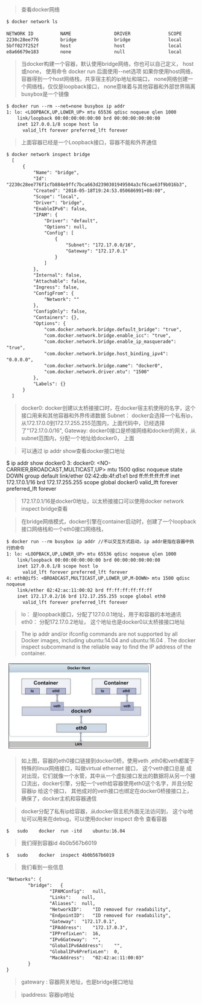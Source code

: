 > 查看docker网络

    $ docker network ls 	

    NETWORK ID          NAME                DRIVER              SCOPE
    2230c28ee776        bridge              bridge              local
    5bff027f252f        host                host                local
    e8a66679e183        none                null                local

> 当docker构建一个容器，默认使用bridge网络，你也可以自己定义， host或none， 使用命令 docker run 后面使用--net选项
> 如果你使用host网络，容器得到一个host网络栈，共享宿主机的ip地址和端口， none网络创建一个网络栈，仅仅是loopback接口，
> none意味着与其他容器和外部世界隔离
> busybox是一个镜像

    $ docker run --rm --net=none busybox ip addr
    1: lo: <LOOPBACK,UP,LOWER_UP> mtu 65536 qdisc noqueue qlen 1000
        link/loopback 00:00:00:00:00:00 brd 00:00:00:00:00:00
        inet 127.0.0.1/8 scope host lo
          valid_lft forever preferred_lft forever

> 上面容器已经是一个Loopback接口，容器不能和外界通信

    $ docker network inspect bridge
      [
          {
              "Name": "bridge",
              "Id": "2230c28ee776f1cfb884e9ffc7bca663d2390301949504a3cf6cae63f9b016b3",
              "Created": "2018-05-18T19:24:53.050686991+08:00",
              "Scope": "local",
              "Driver": "bridge",
              "EnableIPv6": false,
              "IPAM": {
                  "Driver": "default",
                  "Options": null,
                  "Config": [
                      {
                          "Subnet": "172.17.0.0/16",
                          "Gateway": "172.17.0.1"
                      }
                  ]
              },
              "Internal": false,
              "Attachable": false,
              "Ingress": false,
              "ConfigFrom": {
                  "Network": ""
              },
              "ConfigOnly": false,
              "Containers": {},
              "Options": {
                  "com.docker.network.bridge.default_bridge": "true",
                  "com.docker.network.bridge.enable_icc": "true",
                  "com.docker.network.bridge.enable_ip_masquerade": "true",
                  "com.docker.network.bridge.host_binding_ipv4": "0.0.0.0",
                  "com.docker.network.bridge.name": "docker0",
                  "com.docker.network.driver.mtu": "1500"
              },
              "Labels": {}
          }
      ]

> docker0: docker创建以太桥接接口时，在docker宿主机使用的名字，这个接口用来和其他容器和外界传递数据
> Subnet： docker会选择一个私有ip，从172.17.0.0到172.17.255.255范围内，上面代码中，已经选择了"172.17.0.0/16",
> Gateway: docker0接口是桥接网络和docker的网关，从subnet范围内，分配一个地址给docker0， 上面

>可以通过 ip addr show查看docker接口地址

  $ ip addr show docker0
    3: docker0: <NO-CARRIER,BROADCAST,MULTICAST,UP> mtu 1500 qdisc noqueue state DOWN group default 
        link/ether 02:42:db:4f:d1:e1 brd ff:ff:ff:ff:ff:ff
        inet 172.17.0.1/16 brd 172.17.255.255 scope global docker0
          valid_lft forever preferred_lft forever

> 172.17.0.1/16是docker0地址，以太桥接接口可以使用docker network inspect bridge查看

> 在bridge网络模式，docker引擎在container启动时，创建了一个loopback接口网络栈和一个eth0接口网络栈，

    $ docker run --rm busybox ip addr //不以交互方式启动，ip addr是指在容器中执行的命令
    1: lo: <LOOPBACK,UP,LOWER_UP> mtu 65536 qdisc noqueue qlen 1000
        link/loopback 00:00:00:00:00:00 brd 00:00:00:00:00:00
        inet 127.0.0.1/8 scope host lo
          valid_lft forever preferred_lft forever
    4: eth0@if5: <BROADCAST,MULTICAST,UP,LOWER_UP,M-DOWN> mtu 1500 qdisc noqueue 
        link/ether 02:42:ac:11:00:02 brd ff:ff:ff:ff:ff:ff
        inet 172.17.0.2/16 brd 172.17.255.255 scope global eth0
          valid_lft forever preferred_lft forever

> lo： 是loopback接口，分配了127.0.0.1地址，用于和容器的本地通讯
> eth0： 分配172.17.0.2地址， 这个地址也是docker0以太桥接接口地址

> The	 ip	addr 	and/or	 ifconfig 	commands	are	not	supported	by	all
> Docker	images,	including	 ubuntu:14.04 	and	 ubuntu:16.04 .	The	 docker
> inspect 	subcommand	is	the	reliable	way	to	find	the	IP	address	of	the
> container.

![](docker1.png)

>如上图，容器的eth0接口链接到docker0桥，使用veth ,eth0和veth都属于特殊的linux网络接口，叫做virtual ethernet 接口， 这个veth接口总是
> 成对出现，它们就像一个水管，其中从一个虚拟接口发出的数据将从另一个接口流出，docker引擎，分配一个veth给容器使用eth0这个名字，并且分配容器ip
> 给这个接口， 其他成对的veth接口也绑定在docker0桥接接口上，确保了，docker主机和容器通信

> docker分配了私有ip给容器，从docker宿主机外面无法访问到， 这个ip地址可以用来在debug，可以使用docker inspect 命令 查看容器

    $	sudo	docker	run	-itd	ubuntu:16.04	

> 我们得到容器id 	 4b0b567b6019

    $	sudo	docker	inspect	4b0b567b6019

> 我们看到一些信息

    "Networks":	{
            "bridge":	{
                    "IPAMConfig":	null,
                    "Links":	null,
                    "Aliases":	null,
                    "NetworkID":	"ID	removed	for	readability",
                    "EndpointID":	"ID	removed	for	readability",
                    "Gateway":	"172.17.0.1",
                    "IPAddress":	"172.17.0.3",
                    "IPPrefixLen":	16,
                    "IPv6Gateway":	"",
                    "GlobalIPv6Address":	"",
                    "GlobalIPv6PrefixLen":	0,
                    "MacAddress":	"02:42:ac:11:00:03"
            }
    }

> gatewary :  容器网关地址，也是bridge接口地址

> ipaddress: 容器ip地址